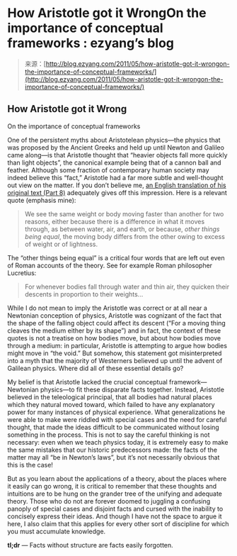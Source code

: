 <!--yml
category: 未分类
date: 2024-07-01 18:17:52
-->

# How Aristotle got it WrongOn the importance of conceptual frameworks : ezyang’s blog

> 来源：[http://blog.ezyang.com/2011/05/how-aristotle-got-it-wrongon-the-importance-of-conceptual-frameworks/](http://blog.ezyang.com/2011/05/how-aristotle-got-it-wrongon-the-importance-of-conceptual-frameworks/)

## How Aristotle got it Wrong
On the importance of conceptual frameworks

One of the persistent myths about Aristotelean physics—the physics that was proposed by the Ancient Greeks and held up until Newton and Galileo came along—is that Aristotle thought that “heavier objects fall more quickly than light objects”, the canonical example being that of a cannon ball and feather. Although some fraction of contemporary human society may indeed believe this “fact,” Aristotle had a far more subtle and well-thought out view on the matter. If you don’t believe me, [an English translation of his original text (Part 8)](http://classics.mit.edu/Aristotle/physics.4.iv.html) adequately gives off this impression. Here is a relevant quote (emphasis mine):

> We see the same weight or body moving faster than another for two reasons, either because there is a difference in what it moves through, as between water, air, and earth, or because, *other things being equal*, the moving body differs from the other owing to excess of weight or of lightness.

The “other things being equal” is a critical four words that are left out even of Roman accounts of the theory. See for example Roman philosopher Lucretius:

> For whenever bodies fall through water and thin air, they quicken their descents in proportion to their weights...

While I do not mean to imply the Aristotle was correct or at all near a Newtonian conception of physics, Aristotle was cognizant of the fact that the shape of the falling object could affect its descent (“For a moving thing cleaves the medium either by its shape”) and in fact, the context of these quotes is not a treatise on how bodies move, but about how bodies move through a medium: in particular, Aristotle is attempting to argue how bodies might move in “the void.” But somehow, this statement got misinterpreted into a myth that the majority of Westerners believed up until the advent of Galilean physics. Where did all of these essential details go?

My belief is that Aristotle lacked the crucial conceptual framework—Newtonian physics—to fit these disparate facts together. Instead, Aristotle believed in the teleological principal, that all bodies had natural places which they natural moved toward, which failed to have any explanatory power for many instances of physical experience. What generalizations he were able to make were riddled with special cases and the need for careful thought, that made the ideas difficult to be communicated without losing something in the process. This is not to say the careful thinking is not necessary: even when we teach physics today, it is extremely easy to make the same mistakes that our historic predecessors made: the facts of the matter may all “be in Newton’s laws”, but it’s not necessarily obvious that this is the case!

But as you learn about the applications of a theory, about the places where it easily can go wrong, it is critical to remember that these thoughts and intuitions are to be hung on the grander tree of the unifying and adequate theory. Those who do not are forever doomed to juggling a confusing panoply of special cases and disjoint facts and cursed with the inability to concisely express their ideas. And though I have not the space to argue it here, I also claim that this applies for every other sort of discipline for which you must accumulate knowledge.

**tl;dr** — Facts without structure are facts easily forgotten.